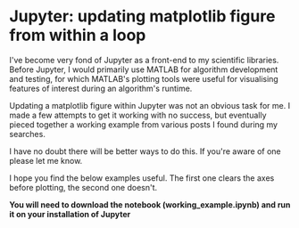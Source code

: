 # Jupyter: updating matplotlib figure from within a loop
I've become very fond of Jupyter as a front-end to my scientific libraries. Before Jupyter, I would primarily use MATLAB for algorithm development and testing, for which MATLAB's plotting tools were useful for visualising features of interest during an algorithm's runtime.

Updating a matplotlib figure within Jupyter was not an obvious task for me. I made a few attempts to get it working with no success, but eventually pieced together a working example from various posts I found during my searches.

I have no doubt there will be better ways to do this. If you're aware of one please let me know.

I hope you find the below examples useful. The first one clears the axes before plotting, the second one doesn't.

**You will need to download the notebook (working_example.ipynb) and run it on your installation of Jupyter**
